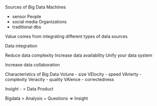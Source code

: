 Sources of Big Data
Machines
- sensor
People
- social media
Organizations
- traditional dbs

Value comes from integrating different types of data sources

Data integration
>
Reduce data complexity
Increase data availability
Unify your data system
>
Increase data collaboration

Characteristics of Big Data
Volune - size
VElocity - speed
VArierty - complexity
Veracity - quality
VAlence - correctedness

Insight - > Data Product

Bigdata > Analysis + Questions => Insight